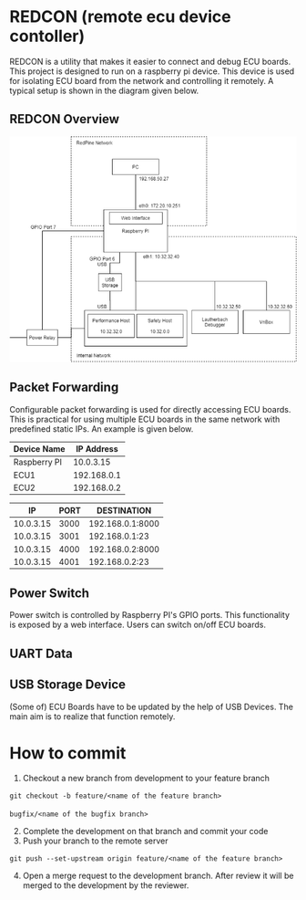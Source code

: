 # REDCON (remote ecu device contoller)

REDCON is a utility that makes it easier to connect and debug ECU boards. This project is designed to run on a raspberry pi device. This device is used for isolating ECU board from the network and controlling it remotely. A typical setup is shown in the diagram given below.

## REDCON Overview 
![alt text](docs/diagrams/redcon-overview.png "Overview" )

## Packet Forwarding
Configurable packet forwarding is used for directly accessing ECU boards. This is practical for using multiple ECU boards in the same network with predefined static IPs. An example is given below.

| Device Name | IP Address
|-------------|-----------
|Raspberry PI | 10.0.3.15
|ECU1         | 192.168.0.1
|ECU2         | 192.168.0.2


| IP       | PORT  | DESTINATION
|----------|-------|------------------
| 10.0.3.15| 3000  | 192.168.0.1:8000
| 10.0.3.15| 3001  | 192.168.0.1:23
| 10.0.3.15| 4000  | 192.168.0.2:8000
| 10.0.3.15| 4001  | 192.168.0.2:23

## Power Switch
Power switch is controlled by Raspberry PI's GPIO ports. This functionality is exposed by a web interface. Users can switch on/off ECU boards.

## UART Data


## USB Storage Device
(Some of) ECU Boards have to be updated by the help of USB Devices. The main aim is to realize that function remotely.


# How to commit
1. Checkout a new branch from development to your feature branch
```
git checkout -b feature/<name of the feature branch>

bugfix/<name of the bugfix branch>
```
2. Complete the development on that branch and commit your code
3. Push your branch to the remote server
```
git push --set-upstream origin feature/<name of the feature branch>
```
4. Open a merge request to the development branch. After review it will be merged to the development by the reviewer.